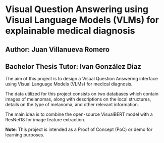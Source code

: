 
# Visual Question Answering using Visual Language Models (VLMs) for explainable medical diagnosis

## Author: Juan Villanueva Romero
## Bachelor Thesis Tutor: Ivan González Diaz

The aim of this project is to design a Visual Question Answering interface using Visual Language Models (VLMs) for medical diagnosis.

The data utilized for this project consists on two databases which contain images of melanomas, along with descriptions on the local structures, details on the type of melanoma, and other relevant information.

The main idea is to combine the open-source VisualBERT model with a ResNet18 for image feature extraction.

__Note__: This project is intended as a Proof of Concept (PoC) or demo for learning purposes.
